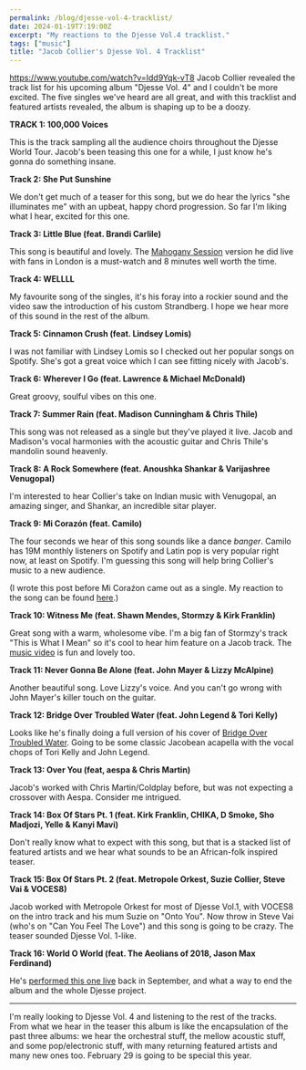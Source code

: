 ```yaml
---
permalink: /blog/djesse-vol-4-tracklist/
date: 2024-01-19T7:19:00Z
excerpt: "My reactions to the Djesse Vol.4 tracklist."
tags: ["music"]
title: "Jacob Collier's Djesse Vol. 4 Tracklist"
---
```

https://www.youtube.com/watch?v=Idd9Yqk-vT8
Jacob Collier revealed the track list for his upcoming album "Djesse Vol. 4" and I couldn't be more excited. The five singles we've heard are all great, and with this tracklist and featured artists revealed, the album is shaping up to be a doozy. 

**TRACK 1: 100,000 Voices**

This is the track sampling all the audience choirs throughout the Djesse World Tour. Jacob's been teasing this one for a while, I just know he's gonna do something insane.

**Track 2: She Put Sunshine**

We don't get much of a teaser for this song, but we do hear the lyrics "she illuminates me" with an upbeat, happy chord progression. So far I'm liking what I hear, excited for this one.

**Track 3: Little Blue (feat. Brandi Carlile)**

This song is beautiful and lovely. The [Mahogany Session](https://www.youtube.com/watch?v=IQvzX0Z3HE4) version he did live with fans in London is a must-watch and 8 minutes well worth the time.

**Track 4: WELLLL**

My favourite song of the singles, it's his foray into a rockier sound and the video saw the introduction of his custom Strandberg. I hope we hear more of this sound in the rest of the album.

**Track 5: Cinnamon Crush (feat. Lindsey Lomis)**

I was not familiar with Lindsey Lomis so I checked out her popular songs on Spotify. She's got a great voice which I can see fitting nicely with Jacob's.

**Track 6: Wherever I Go (feat. Lawrence & Michael McDonald)**

Great groovy, soulful vibes on this one.

**Track 7: Summer Rain (feat. Madison Cunningham & Chris Thile)**

This song was not released as a single but they've played it live. Jacob and Madison's vocal harmonies with the acoustic guitar and Chris Thile's mandolin sound heavenly.

**Track 8: A Rock Somewhere (feat. Anoushka Shankar & Varijashree Venugopal)**

I'm interested to hear Collier's take on Indian music with Venugopal, an amazing singer, and Shankar, an incredible sitar player. 

**Track 9: Mi Corazón (feat. Camilo)**

The four seconds we hear of this song sounds like a dance _banger_. Camilo has 19M monthly listeners on Spotify and Latin pop is very popular right now, at least on Spotify. I'm guessing this song will help bring Collier's music to a new audience.

(I wrote this post before Mi Coraźon came out as a single. My reaction to the song can be found [here](../mi-corazon-jacob-collier).)

**Track 10: Witness Me (feat. Shawn Mendes, Stormzy & Kirk Franklin)**

Great song with a warm, wholesome vibe. I'm a big fan of Stormzy's track "This is What I Mean" so it's cool to hear him feature on a Jacob track. The [music video](https://www.youtube.com/watch?v=zb0ge6rIg-w) is fun and lovely too.

**Track 11: Never Gonna Be Alone (feat. John Mayer & Lizzy McAlpine)**

Another beautiful song. Love Lizzy's voice. And you can't go wrong with John Mayer's killer touch on the guitar.

**Track 12: Bridge Over Troubled Water (feat. John Legend & Tori Kelly)**

Looks like he's finally doing a full version of his cover of [Bridge Over Troubled Water](https://www.youtube.com/watch?v=y9RUgsD8dRY). Going to be some classic Jacobean acapella with the vocal chops of Tori Kelly and John Legend.

**Track 13: Over You (feat, aespa & Chris Martin)**

Jacob's worked with Chris Martin/Coldplay before, but was not expecting a crossover with Aespa. Consider me intrigued.

**Track 14: Box Of Stars Pt. 1 (feat. Kirk Franklin, CHIKA, D Smoke, Sho Madjozi, Yelle & Kanyi Mavi)**

Don't really know what to expect with this song, but that is a stacked list of featured artists and we hear what sounds to be an African-folk inspired teaser.

**Track 15: Box Of Stars Pt. 2 (feat. Metropole Orkest, Suzie Collier, Steve Vai & VOCES8)**

Jacob worked with Metropole Orkest for most of Djesse Vol.1, with VOCES8 on the intro track and his mum Suzie on "Onto You". Now throw in Steve Vai (who's on "Can You Feel The Love") and this song is going to be crazy. The teaser sounded Djesse Vol. 1-like.

**Track 16: World O World (feat. The Aeolians of 2018, Jason Max Ferdinand)**

He's [performed this one live](https://www.youtube.com/watch?v=qwxRyUnujvg) back in September, and what a way to end the album and the whole Djesse project. 

---

I'm really looking to Djesse Vol. 4 and listening to the rest of the tracks. From what we hear in the teaser this album is like the encapsulation of the past three albums: we hear the orchestral stuff, the mellow acoustic stuff, and some pop/electronic stuff, with many returning featured artists and many new ones too. February 29 is going to be special this year.
